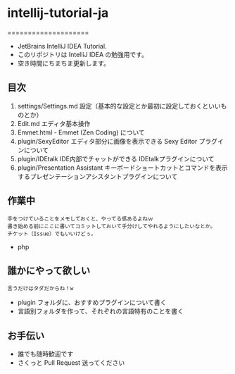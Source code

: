 # intellij-tutorial-ja
====================

* JetBrains IntelliJ IDEA Tutorial.
* このリポジトリは IntelliJ IDEA の勉強用です。
* 空き時間にちまちま更新します。

## 目次

1. settings/Settings.md 設定（基本的な設定とか最初に設定しておくといいものとか）
2. Edit.md エディタ基本操作
3. Emmet.html - Emmet (Zen Coding) について
4. plugin/SexyEditor エディタ部分に画像を表示できる Sexy Editor プラグインについて
5. plugin/IDEtalk IDE内部でチャットができる IDEtalkプラグインについて
6. plugin/Presentation Assistant キーボードショートカットとコマンドを表示するプレゼンテーションアシスタントプラグインについて


## 作業中

    手をつけていることをメモしておくと、やってる感あるよねｗ
    書き始める前にここに書いてコミットしておいて手分けしてやれるようにしたいなとか。
    チケット（Issue）でもいいけどぅ。

* php

## 誰かにやって欲しい

    言うだけはタダだからね！w

* plugin フォルダに、おすすめプラグインについて書く
* 言語別フォルダを作って、それぞれの言語特有のことを書く


## お手伝い

* 誰でも随時歓迎です
* さくっと Pull Request 送ってください
